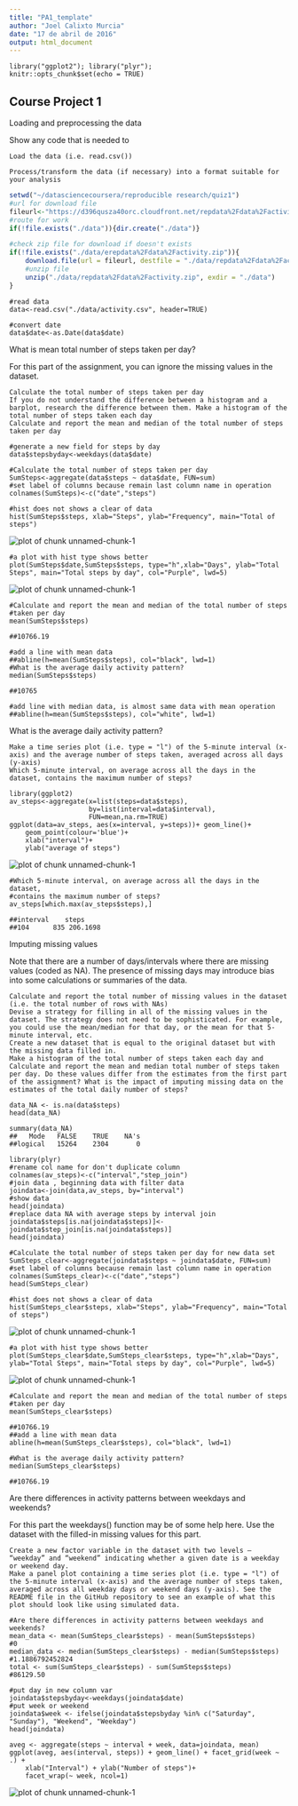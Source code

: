 ```yaml
---
title: "PA1_template"
author: "Joel Calixto Murcia"
date: "17 de abril de 2016"
output: html_document
---
```


```{r setup, include=FALSE}
library("ggplot2"); library("plyr");
knitr::opts_chunk$set(echo = TRUE)
```
## Course Project 1

Loading and preprocessing the data

Show any code that is needed to

    Load the data (i.e. read.csv())

    Process/transform the data (if necessary) into a format suitable for your analysis

```r
setwd("~/datasciencecoursera/reproducible research/quiz1")
#url for download file
fileurl<-"https://d396qusza40orc.cloudfront.net/repdata%2Fdata%2Factivity.zip"
#route for work
if(!file.exists("./data")){dir.create("./data")}

#check zip file for download if doesn't exists
if(!file.exists("./data/erepdata%2Fdata%2Factivity.zip")){
    download.file(url = fileurl, destfile = "./data/repdata%2Fdata%2Factivity.zip")
    #unzip file
    unzip("./data/repdata%2Fdata%2Factivity.zip", exdir = "./data")    
}
```
```{r}
#read data
data<-read.csv("./data/activity.csv", header=TRUE)

#convert date 
data$date<-as.Date(data$date)

```
What is mean total number of steps taken per day?

For this part of the assignment, you can ignore the missing values in the dataset.

    Calculate the total number of steps taken per day
    If you do not understand the difference between a histogram and a barplot, research the difference between them. Make a histogram of the total number of steps taken each day
    Calculate and report the mean and median of the total number of steps taken per day

```{r}
#generate a new field for steps by day
data$stepsbyday<-weekdays(data$date)

#Calculate the total number of steps taken per day
SumSteps<-aggregate(data$steps ~ data$date, FUN=sum)
#set label of columns because remain last column name in operation
colnames(SumSteps)<-c("date","steps")

#hist does not shows a clear of data
hist(SumSteps$steps, xlab="Steps", ylab="Frequency", main="Total of steps")
```
![plot of chunk unnamed-chunk-1](instructions_fig/unnamed-chunk-2-1.png)
```{r}
#a plot with hist type shows better
plot(SumSteps$date,SumSteps$steps, type="h",xlab="Days", ylab="Total Steps", main="Total steps by day", col="Purple", lwd=5)
```
![plot of chunk unnamed-chunk-1](instructions_fig/unnamed-chunk-2-2.png) 

```{r}
#Calculate and report the mean and median of the total number of steps 
#taken per day
mean(SumSteps$steps)
```
```
##10766.19
```
```{r}
#add a line with mean data
##abline(h=mean(SumSteps$steps), col="black", lwd=1)
#What is the average daily activity pattern?
median(SumSteps$steps)
```
```
##10765
```
```{r}
#add line with median data, is almost same data with mean operation
##abline(h=mean(SumSteps$steps), col="white", lwd=1)

```
    
What is the average daily activity pattern?

    Make a time series plot (i.e. type = "l") of the 5-minute interval (x-axis) and the average number of steps taken, averaged across all days (y-axis)
    Which 5-minute interval, on average across all the days in the dataset, contains the maximum number of steps?
    
```{r}
library(ggplot2)
av_steps<-aggregate(x=list(steps=data$steps), 
                    by=list(interval=data$interval),
                    FUN=mean,na.rm=TRUE)
ggplot(data=av_steps, aes(x=interval, y=steps))+ geom_line()+
    geom_point(colour='blue')+
    xlab("interval")+
    ylab("average of steps")
```
![plot of chunk unnamed-chunk-1](instructions_fig/unnamed-chunk-6-1.png) 
```{r}
#Which 5-minute interval, on average across all the days in the dataset, 
#contains the maximum number of steps?
av_steps[which.max(av_steps$steps),]  
```
```
##interval    steps
##104      835 206.1698
```

Imputing missing values

Note that there are a number of days/intervals where there are missing values (coded as NA). The presence of missing days may introduce bias into some calculations or summaries of the data.

    Calculate and report the total number of missing values in the dataset (i.e. the total number of rows with NAs)
    Devise a strategy for filling in all of the missing values in the dataset. The strategy does not need to be sophisticated. For example, you could use the mean/median for that day, or the mean for that 5-minute interval, etc.
    Create a new dataset that is equal to the original dataset but with the missing data filled in.
    Make a histogram of the total number of steps taken each day and Calculate and report the mean and median total number of steps taken per day. Do these values differ from the estimates from the first part of the assignment? What is the impact of imputing missing data on the estimates of the total daily number of steps?

```{r}
data_NA <- is.na(data$steps)
head(data_NA)
```
```
summary(data_NA)
##   Mode   FALSE    TRUE    NA's 
##logical   15264    2304       0 
```
```{r}
library(plyr)
#rename col name for don't duplicate column
colnames(av_steps)<-c("interval","step_join")
#join data , beginning data with filter data
joindata<-join(data,av_steps, by="interval")
#show data
head(joindata)
#replace data NA with average steps by interval join
joindata$steps[is.na(joindata$steps)]<- joindata$step_join[is.na(joindata$steps)]
head(joindata)

#Calculate the total number of steps taken per day for new data set
SumSteps_clear<-aggregate(joindata$steps ~ joindata$date, FUN=sum)
#set label of columns because remain last column name in operation
colnames(SumSteps_clear)<-c("date","steps")
head(SumSteps_clear)

#hist does not shows a clear of data
hist(SumSteps_clear$steps, xlab="Steps", ylab="Frequency", main="Total of steps")
```
![plot of chunk unnamed-chunk-1](instructions_fig/unnamed-chunk-9-1.png) 
```{r}
#a plot with hist type shows better
plot(SumSteps_clear$date,SumSteps_clear$steps, type="h",xlab="Days", ylab="Total Steps", main="Total steps by day", col="Purple", lwd=5)
```
![plot of chunk unnamed-chunk-1](instructions_fig/unnamed-chunk-9-2.png) 
```{r}
#Calculate and report the mean and median of the total number of steps 
#taken per day
mean(SumSteps_clear$steps)
```
```
##10766.19
##add a line with mean data
abline(h=mean(SumSteps_clear$steps), col="black", lwd=1)
```
```{r}
#What is the average daily activity pattern?
median(SumSteps_clear$steps)
```
```
##10766.19
```
Are there differences in activity patterns between weekdays and weekends?

For this part the weekdays() function may be of some help here. Use the dataset with the filled-in missing values for this part.

    Create a new factor variable in the dataset with two levels – “weekday” and “weekend” indicating whether a given date is a weekday or weekend day.
    Make a panel plot containing a time series plot (i.e. type = "l") of the 5-minute interval (x-axis) and the average number of steps taken, averaged across all weekday days or weekend days (y-axis). See the README file in the GitHub repository to see an example of what this plot should look like using simulated data.

```{r}
#Are there differences in activity patterns between weekdays and weekends?
mean_data <- mean(SumSteps_clear$steps) - mean(SumSteps$steps)
#0
median_data <- median(SumSteps_clear$steps) - median(SumSteps$steps)
#1.1886792452824
total <- sum(SumSteps_clear$steps) - sum(SumSteps$steps)
#86129.50

#put day in new column var
joindata$stepsbyday<-weekdays(joindata$date)
#put week or weekend 
joindata$week <- ifelse(joindata$stepsbyday %in% c("Saturday", "Sunday"), "Weekend", "Weekday")
head(joindata)
```
```{r}
aveg <- aggregate(steps ~ interval + week, data=joindata, mean)
ggplot(aveg, aes(interval, steps)) + geom_line() + facet_grid(week ~ .) +
    xlab("Interval") + ylab("Number of steps")+
    facet_wrap(~ week, ncol=1)
```    
![plot of chunk unnamed-chunk-1](instructions_fig/unnamed-chunk-13-1.png) 
